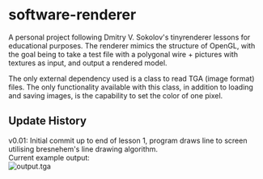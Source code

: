 # software-renderer

A personal project following  Dmitry V. Sokolov's tinyrenderer lessons for educational purposes. The renderer mimics the structure of OpenGL, with the goal being to take a test file with a polygonal wire + pictures with textures as input, and output a rendered model.

The only external dependency used is a class to read TGA (image format) files. The only functionality available with this class, in addition to loading and saving images, is the capability to set the color of one pixel.

## Update History

v0.01: Initial commit up to end of lesson 1, program draws line to screen utilising bresnehem's line drawing algorithm.  
Current example output:  
![output.tga](https://user-images.githubusercontent.com/72558704/99830128-2bae7480-2b55-11eb-86d2-0427d16dc37a.png)

